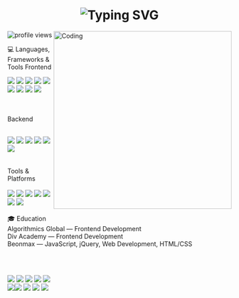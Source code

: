 <h1 align="center"> <img src="https://readme-typing-svg.herokuapp.com?font=Fira+Code&pause=1000&color=00C4FF&center=true&vCenter=true&width=600&lines=Hi+there%2C+I'm+Sanan;Fullstack+Developer;Frontend+%7C+Backend+%7C+UI%2FUX;Always+learning+new+technologies" alt="Typing SVG" /> </h1><img align="right" alt="Coding" width="400" src="https://media.giphy.com/media/qgQUggAC3Pfv687qPC/giphy.gif"><p align="left"> <img src="https://komarev.com/ghpvc/?username=realSenan&color=00C4FF&style=for-the-badge" alt="profile views" /> </p>
💻 Languages, Frameworks & Tools
Frontend
<div> 
 
  <img src="https://img.shields.io/badge/HTML5-%23323330.svg?style=for-the-badge&logo=html5&logoColor=E34F26"> <img src="https://img.shields.io/badge/CSS3-%23323330.svg?style=for-the-badge&logo=css3&logoColor=1572B6"> <img src="https://img.shields.io/badge/Sass-%23323330.svg?style=for-the-badge&logo=sass&logoColor=CC6699"> <img src="https://img.shields.io/badge/Bootstrap-%23323330.svg?style=for-the-badge&logo=bootstrap&logoColor=563D7C"> <img src="https://img.shields.io/badge/TailwindCSS-%23323330.svg?style=for-the-badge&logo=tailwind-css&logoColor=38B2AC"> <img src="https://img.shields.io/badge/JavaScript-%23323330.svg?style=for-the-badge&logo=javascript&logoColor=F7DF1E"> <img src="https://img.shields.io/badge/TypeScript-%23323330.svg?style=for-the-badge&logo=typescript&logoColor=3178C6"> <img src="https://img.shields.io/badge/React-%23323330.svg?style=for-the-badge&logo=react&logoColor=61DAFB"> <img src="https://img.shields.io/badge/Next.js-%23323330.svg?style=for-the-badge&logo=next.js&logoColor=white"> </div>
<br/><br/>
Backend
<br/><br/>
<div> <img src="https://img.shields.io/badge/Node.js-%23323330.svg?style=for-the-badge&logo=node.js&logoColor=339933"> <img src="https://img.shields.io/badge/Express.js-%23323330.svg?style=for-the-badge&logo=express&logoColor=white"> <img src="https://img.shields.io/badge/MongoDB-%23323330.svg?style=for-the-badge&logo=mongodb&logoColor=47A248"> <img src="https://img.shields.io/badge/MySQL-%23323330.svg?style=for-the-badge&logo=mysql&logoColor=white"> <img src="https://img.shields.io/badge/PostgreSQL-%23323330.svg?style=for-the-badge&logo=postgresql&logoColor=336791"> <img src="https://img.shields.io/badge/REST%20API-%23323330.svg?style=for-the-badge&logo=fastapi&logoColor=white"> </div>
<br/><br/> Tools & Platforms <br/><br/>
<div> <img src="https://img.shields.io/badge/Git-%23323330.svg?style=for-the-badge&logo=git&logoColor=F05032"> <img src="https://img.shields.io/badge/GitHub-%23323330.svg?style=for-the-badge&logo=github&logoColor=white"> <img src="https://img.shields.io/badge/Netlify-%23323330.svg?style=for-the-badge&logo=netlify&logoColor=00C7B7"> <img src="https://img.shields.io/badge/Vercel-%23323330.svg?style=for-the-badge&logo=vercel&logoColor=white"> <img src="https://img.shields.io/badge/Docker-%23323330.svg?style=for-the-badge&logo=docker&logoColor=2496ED"> <img src="https://img.shields.io/badge/Figma-%23323330.svg?style=for-the-badge&logo=figma&logoColor=F24E1E"> <img src="https://img.shields.io/badge/Adobe%20Photoshop-%23323330.svg?style=for-the-badge&logo=adobe-photoshop&logoColor=31A8FF"> </div>
<br/>
🎓 Education
<br/>
Algorithmics Global — Frontend Development
<br/>
Div Academy — Frontend Development
<br/>
Beonmax — JavaScript, jQuery, Web Development, HTML/CSS

<br/><br/>
 <div align="left">
  <img src="https://github-profile-summary-cards.vercel.app/api/cards/profile-details?username=realSenan&theme=github_dark" />
  <img src="https://github-profile-summary-cards.vercel.app/api/cards/repos-per-language?username=realSenan&theme=github_dark" />
  <img src="https://github-profile-summary-cards.vercel.app/api/cards/most-commit-language?username=realSenan&theme=github_dark" />
  <img src="https://github-profile-summary-cards.vercel.app/api/cards/stats?username=realSenan&theme=github_dark" />
  <img src="https://github-profile-summary-cards.vercel.app/api/cards/productive-time?username=realSenan&theme=github_dark" />
</div>

<a href="https://github.com/realSenan">
  <img src="https://github-readme-activity-graph.vercel.app/graph?username=realSenan&bg_color=1c1917&color=ffffff&line=00C4FF&point=00C

<br/><br/>
<br/><br/>

📱 Contact Me
<br/>
<a href="mailto:sanan.frw@gmail.com" target="_blank"><img src="https://img.shields.io/badge/Gmail-323330?style=for-the-badge&logo=gmail&logoColor=EA4335"></a>
<a href="https://www.linkedin.com/in/sanan-mammadov-550250202/" target="_blank"><img src="https://img.shields.io/badge/LinkedIn-323330?style=for-the-badge&logo=linkedin&logoColor=0A66C2"></a>
<a href="https://wa.me/994505018809" target="_blank"><img src="https://img.shields.io/badge/WhatsApp-323330?style=for-the-badge&logo=whatsapp&logoColor=25D366"></a>
<a href="https://www.instagram.com/17msenan/" target="_blank"><img src="https://img.shields.io/badge/Instagram-323330?style=for-the-badge&logo=instagram&logoColor=E4405F"></a>

